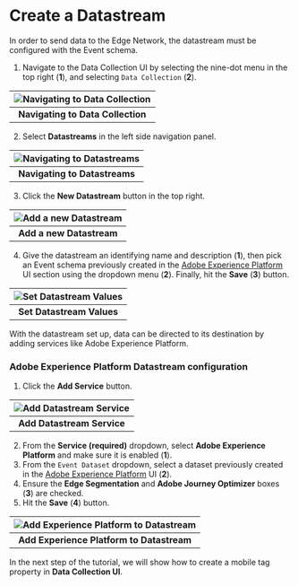 # Create a Datastream

In order to send data to the Edge Network, the datastream must be configured with the Event schema.

1. Navigate to the Data Collection UI by selecting the nine-dot menu in the top right (**1**), and selecting `Data Collection` (**2**).

| ![Navigating to Data Collection](assets/nav-dc.png?raw=true) |
| :---: |
| **Navigating to Data Collection** |

2. Select **Datastreams** in the left side navigation panel. 

| ![Navigating to Datastreams](assets/datastream-nav.png?raw=true) |
| :---: |
| **Navigating to Datastreams** |

3. Click the **New Datastream** button in the top right.

| ![Add a new Datastream](assets/datastream-new.png?raw=true) |
| :---: |
| **Add a new Datastream** |

4. Give the datastream an identifying name and description (**1**), then pick an Event schema previously created in the [Adobe Experience Platform](https://experience.adobe.com/#/platform) UI section using the dropdown menu (**2**). Finally, hit the **Save** (**3**) button.

| ![Set Datastream Values](assets/datastream-save.png?raw=true) |
| :---: |
| **Set Datastream Values** |

With the datastream set up, data can be directed to its destination by adding services like Adobe Experience Platform.

### Adobe Experience Platform Datastream configuration

1. Click the **Add Service** button.

| ![Add Datastream Service](assets/datastream-add-service.png?raw=true) |
| :---: |
| **Add Datastream Service** |

2. From the **Service (required)** dropdown, select **Adobe Experience Platform** and make sure it is enabled (**1**).
3. From the `Event Dataset` dropdown, select a dataset previously created in the [Adobe Experience Platform](https://experience.adobe.com/#/platform) UI (**2**).
4. Ensure the **Edge Segmentation** and **Adobe Journey Optimizer** boxes (**3**) are checked.
5. Hit the **Save** (**4**) button.

| ![Add Experience Platform to Datastream](assets/datastream-service-save.png?raw=true) |
| :---: |
| **Add Experience Platform to Datastream** |

In the next step of the tutorial, we will show how to create a mobile tag property in **Data Collection UI**.